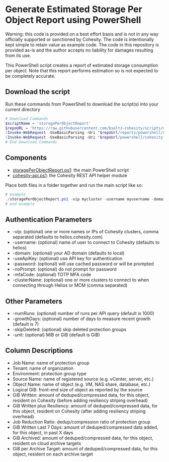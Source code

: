 # Generate Estimated Storage Per Object Report using PowerShell

Warning: this code is provided on a best effort basis and is not in any way officially supported or sanctioned by Cohesity. The code is intentionally kept simple to retain value as example code. The code in this repository is provided as-is and the author accepts no liability for damages resulting from its use.

This PowerShell script creates a report of estimated storage consumption per object. Note that this report performs estimation so is not expected to be completely accurate.

## Download the script

Run these commands from PowerShell to download the script(s) into your current directory

```powershell
# Download Commands
$scriptName = 'storagePerObjectReport'
$repoURL = 'https://raw.githubusercontent.com/bseltz-cohesity/scripts/master'
(Invoke-WebRequest -UseBasicParsing -Uri "$repoUrl/reports/powershell/$scriptName/$scriptName.ps1").content | Out-File "$scriptName.ps1"; (Get-Content "$scriptName.ps1") | Set-Content "$scriptName.ps1"
(Invoke-WebRequest -UseBasicParsing -Uri "$repoUrl/powershell/cohesity-api/cohesity-api.ps1").content | Out-File cohesity-api.ps1; (Get-Content cohesity-api.ps1) | Set-Content cohesity-api.ps1
# End Download Commands
```

## Components

* [storagePerObjectReport.ps1](https://raw.githubusercontent.com/bseltz-cohesity/scripts/master/reports/powershell/storagePerObjectReport/storagePerObjectReport.ps1): the main PowerShell script
* [cohesity-api.ps1](https://raw.githubusercontent.com/bseltz-cohesity/scripts/master/powershell/cohesity-api/cohesity-api.ps1): the Cohesity REST API helper module

Place both files in a folder together and run the main script like so:

```powershell
# example
./storagePerObjectReport.ps1 -vip mycluster -username myusername -domain mydomain.net
# end example
```

## Authentication Parameters

* -vip: (optional) one or more names or IPs of Cohesity clusters, comma separated (defaults to helios.cohesity.com)
* -username: (optional) name of user to connect to Cohesity (defaults to helios)
* -domain: (optional) your AD domain (defaults to local)
* -useApiKey: (optional) use API key for authentication
* -password: (optional) will use cached password or will be prompted
* -noPrompt: (optional) do not prompt for password
* -mfaCode: (optional) TOTP MFA code
* -clusterName: (optional) one or more clusters to connect to when connecting through Helios or MCM (comma separated)

## Other Parameters

* -numRuns: (optional) number of runs per API query (default is 1000)
* -growthDays: (optional) number of days to measure recent growth (default is 7)
* -skipDeleted: (optional) skip deleted protection groups
* -unit: (optional) MiB or GiB (default is GiB)

## Column Descriptions

* Job Name: name of protection group
* Tenant: name of organization
* Environment: protection group type
* Source Name: name of registered source (e.g. vCenter, server, etc.)
* Object Name: name of object (e.g. VM, NAS share, database, etc.)
* Logical GiB: front-end size of object as reported by the source
* GiB Written: amount of deduped/compressed data, for this object, resident on Cohesity (before adding resiliency striping overhead)
* GiB Written plus Resiliency: amount of deduped/compressed data, for this object, resident on Cohesity (after adding resiliency striping overhead)
* Job Reduction Ratio: dedup/compression ratio of protection group
* GiB Written Last 7 Days: amount of deduped/compressed data added, for this object, in past X days
* GiB Archived: amount of deduped/compressed data, for this object, resident on cloud archive targets
* GiB per Archive Target: amount of deduped/compressed data, for this object, resident on each archive target
